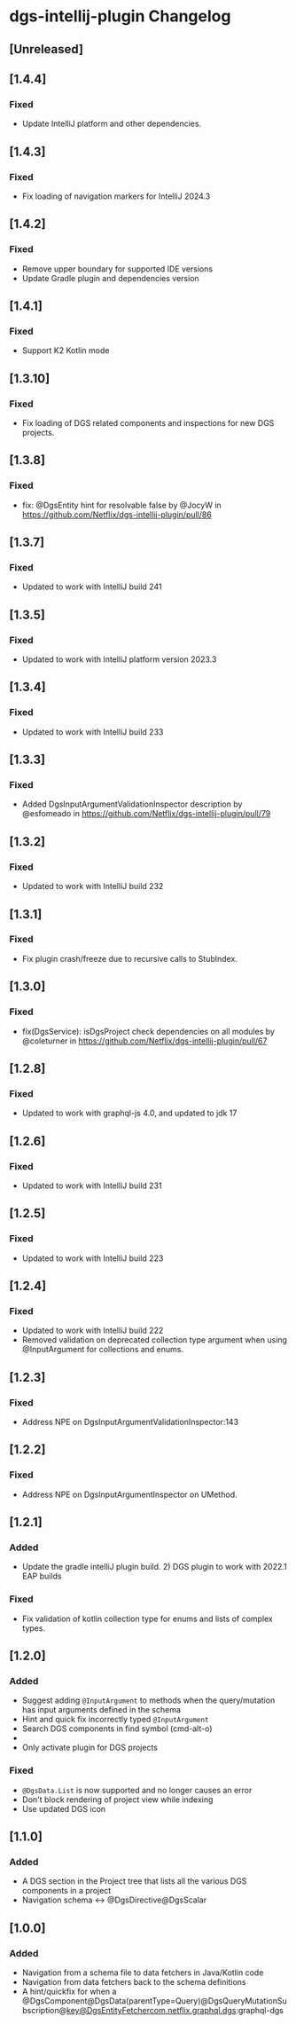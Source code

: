 <!-- Keep a Changelog guide -> https://keepachangelog.com -->

# dgs-intellij-plugin Changelog

## [Unreleased]

## [1.4.4]
### Fixed
* Update IntelliJ platform and other dependencies.

## [1.4.3]
### Fixed
* Fix loading of navigation markers for IntelliJ 2024.3

## [1.4.2]
### Fixed
* Remove upper boundary for supported IDE versions
* Update Gradle plugin and dependencies version

## [1.4.1]
### Fixed
* Support K2 Kotlin mode

## [1.3.10]
### Fixed
* Fix loading of DGS related components and inspections for new DGS projects. 

## [1.3.8]
### Fixed
* fix: @DgsEntity hint for resolvable false by @JocyW in https://github.com/Netflix/dgs-intellij-plugin/pull/86

## [1.3.7]
### Fixed
* Updated to work with IntelliJ build 241

## [1.3.5]
### Fixed
* Updated to work with IntelliJ platform version 2023.3

## [1.3.4]
### Fixed
* Updated to work with IntelliJ build 233

## [1.3.3]
### Fixed
* Added DgsInputArgumentValidationInspector description by @esfomeado in https://github.com/Netflix/dgs-intellij-plugin/pull/79

## [1.3.2]
### Fixed
* Updated to work with IntelliJ build 232

## [1.3.1]
### Fixed
* Fix plugin crash/freeze due to recursive calls to StubIndex.


## [1.3.0]
### Fixed
* fix(DgsService): isDgsProject check dependencies on all modules by @coleturner in https://github.com/Netflix/dgs-intellij-plugin/pull/67

## [1.2.8]
### Fixed
* Updated to work with graphql-js 4.0, and updated to jdk 17

## [1.2.6]
### Fixed
* Updated to work with IntelliJ build 231


## [1.2.5]
### Fixed
* Updated to work with IntelliJ build 223

## [1.2.4]
### Fixed
* Updated to work with IntelliJ build 222
* Removed validation on deprecated collection type argument when using @InputArgument for collections and enums.

## [1.2.3]
### Fixed
* Address NPE on DgsInputArgumentValidationInspector:143

## [1.2.2]
### Fixed
* Address NPE on DgsInputArgumentInspector on UMethod.

## [1.2.1]
### Added
* Update the gradle intelliJ plugin build. 2) DGS plugin to work with 2022.1 EAP builds

### Fixed
* Fix validation of kotlin collection type for enums and lists of complex types.


## [1.2.0]
### Added
* Suggest adding `@InputArgument` to methods when the query/mutation has input arguments defined in the schema
* Hint and quick fix incorrectly typed `@InputArgument`
* Search DGS components in find symbol (cmd-alt-o)
*
* Only activate plugin for DGS projects

### Fixed
* `@DgsData.List` is now supported and no longer causes an error
* Don't block rendering of project view while indexing
* Use updated DGS icon

## [1.1.0]
### Added
* A DGS section in the Project tree that lists all the various DGS components in a project
* Navigation schema <-> @DgsDirective@DgsScalar

## [1.0.0]
### Added
* Navigation from a schema file to data fetchers in Java/Kotlin code
* Navigation from data fetchers back to the schema definitions
* A hint/quickfix for when a @DgsComponent@DgsData(parentType=Query)@DgsQueryMutationSubscription@key@DgsEntityFetchercom.netflix.graphql.dgs:graphql-dgs

